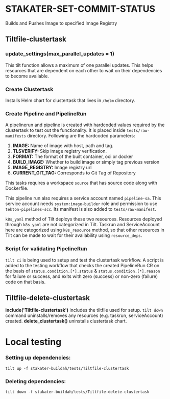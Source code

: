 # STAKATER-SET-COMMIT-STATUS
Builds and Pushes Image to specified Image Registry

## Tiltfile-clustertask

### update_settings(max_parallel_updates = 1) 

This tilt function allows a maximum of one parallel updates. This helps resources that are dependent on each other to wait on their dependencies to become available.

### Create Clustertask

Installs Helm chart for clustertask that lives in `/helm` directory.

### Create Pipeline and PipelineRun

A pipelinerun and pipeline is created with hardcoded values required by the clustertask to test out the functionality. It is placed inside `tests/raw-manifests` directory. Following are the hardcoded parameters:

1. **IMAGE:** Name of image with host, path and tag.
2. **TLSVERIFY:** Skip image registry verification.
3. **FORMAT:** The format of the built container, oci or docker
4. **BUILD_IMAGE:** Whether to build image or simply tag previous version
5. **IMAGE_REGISTRY:** Image registry url
8. **CURRENT_GIT_TAG:** Corresponds to Git Tag of Repository

This tasks requires a workspace `source` that has source code along with Dockerfile.

This pipeline run also requires a service account named `pipeline-sa`. This service account needs `system:image-builder` role and permission to use `tekton-pipelines-scc`. Its manifest is also added to `tests/raw-manifest`.

`k8s_yaml` method of Tilt deploys these two resources. Resources deployed through `k8s_yaml` are not categorized in Tilt. Taskrun and ServiceAccount here are categorized using `k8s_resource` method, so that other resources in Tilt can be made to wait for their availability using `resource_deps`.

### Script for validating PipelineRun

`tilt ci` is being used to setup and test the clustertask workflow. A script is added to the testing workflow that checks the created PipelineRun CR on the basis of `status.condition.[*].status` & `status.condition.[*].reason` for failure or success, and exits with zero (success) or non-zero (failure) code on that basis.

## Tiltfile-delete-clustertask

**include('Tiltfile-clustertask')** includes the tiltfile used for setup. `tilt down` command uninstalls/removes any resources (e.g. taskrun, serviceAccount) created. 
**delete_clustertask()** uninstalls clustertask chart.

# Local testing

### Setting up dependencies:

`tilt up -f stakater-buildah/tests/Tiltfile-clustertask`

### Deleting dependencies:

`tilt down -f stakater-buildah/tests/Tiltfile-delete-clustertask`